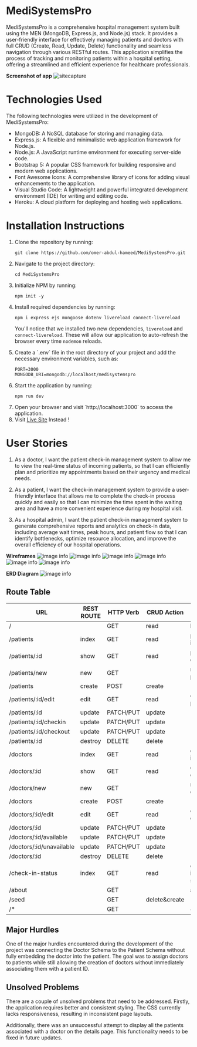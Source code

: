 # MediSystemsPro
MediSystemsPro is a comprehensive hospital management system built using the MEN (MongoDB, Express.js, and Node.js) stack. It provides a user-friendly interface for effectively managing patients and doctors with full CRUD (Create, Read, Update, Delete) functionality and seamless navigation through various RESTful routes. This application simplifies the process of tracking and monitoring patients within a hospital setting, offering a streamlined and efficient experience for healthcare professionals.

**Screenshot of app**
![sitecapture](./public/assets/images/SSapp.png)

# Technologies Used
The following technologies were utilized in the development of MediSystemsPro:

- MongoDB: A NoSQL database for storing and managing data.
- Express.js: A flexible and minimalistic web application framework for Node.js.
- Node.js: A JavaScript runtime environment for executing server-side code.
- Bootstrap 5: A popular CSS framework for building responsive and modern web applications.
- Font Awesome Icons: A comprehensive library of icons for adding visual enhancements to the application.
- Visual Studio Code: A lightweight and powerful integrated development environment (IDE) for writing and editing code.
- Heroku: A cloud platform for deploying and hosting web applications.

# Installation Instructions

<ol>
    <li>Clone the repository by running:
        <pre><code>git clone https://github.com/omer-abdul-hameed/MediSystemsPro.git</code></pre>
    </li>
    <li>Navigate to the project directory:
        <pre><code>cd MediSystemsPro</code></pre>
    </li>
    <li>Initialize NPM by running:
        <pre><code>npm init -y</code></pre>
    </li>
    <li>Install required dependencies by running:
        <pre><code>npm i express ejs mongoose dotenv livereload connect-livereload</code></pre>
        <p>You'll notice that we installed two new dependencies, <code>livereload</code> and <code>connect-livereload</code>. These will allow our application to auto-refresh the browser every time <code>nodemon</code> reloads.</p>
    </li>
    <li>Create a `.env` file in the root directory of your project and add the necessary environment variables, such as:
        <pre><code>PORT=3000
MONGODB_URI=mongodb://localhost/medisystemspro</code></pre>
    </li>
    <li>Start the application by running:
        <pre><code>npm run dev</code></pre>
    </li>
    <li>Open your browser and visit `http://localhost:3000` to access the application.</li>
    <li>Visit <a href="https://medisystemspro-46edbfd6b8f3.herokuapp.com/home">Live Site</a> Instead !</li>
</ol>

# User Stories

1. As a doctor, I want the patient check-in management system to allow me to view the real-time status of incoming patients, so that I can efficiently plan and prioritize my appointments based on their urgency and medical needs.

2. As a patient, I want the check-in management system to provide a user-friendly interface that allows me to complete the check-in process quickly and easily so that I can minimize the time spent in the waiting area and have a more convenient experience during my hospital visit.

3. As a hospital admin, I want the patient check-in management system to generate comprehensive reports and analytics on check-in data, including average wait times, peak hours, and patient flow so that I can identify bottlenecks, optimize resource allocation, and improve the overall efficiency of our hospital operations.

**Wireframes**
![image info](./public/assets/images/Page1.jpg)
![image info](./public/assets/images/Page2.jpg)
![image info](./public/assets/images/Page3.jpg)
![image info](./public/assets/images/Page4.jpg)
![image info](./public/assets/images/Page5.jpg)
![image info](./public/assets/images/Page6.jpg)

**ERD Diagram**
![image info](./public/assets/images/erd.png)

## Route Table

| URL                      	| REST ROUTE 	| HTTP Verb 	| CRUD Action   	| View.ejs            	|
|--------------------------	|------------	|-----------	|---------------	|---------------------	|
| /                        	|            	| GET       	| read          	| home.ejs            	|
| /patients                	| index      	| GET       	| read          	| patient-index.ejs   	|
| /patients/:id            	| show       	| GET       	| read          	| patient-details.ejs 	|
| /patients/new            	| new        	| GET       	|               	| new-patient.ejs     	|
| /patients                	| create     	| POST      	| create        	|                     	|
| /patients/:id/edit       	| edit       	| GET       	| read          	| edit-patient.ejs    	|
| /patients/:id            	| update     	| PATCH/PUT 	| update        	|                     	|
| /patients/:id/checkin    	| update     	| PATCH/PUT 	| update        	|                     	|
| /patients/:id/checkout   	| update     	| PATCH/PUT 	| update        	|                     	|
| /patients/:id            	| destroy    	| DELETE    	| delete        	|                     	|
| /doctors                 	| index      	| GET       	| read          	| doctor-index.ejs    	|
| /doctors/:id             	| show       	| GET       	| read          	| doctor-details.ejs  	|
| /doctors/new             	| new        	| GET       	|               	| new-doctor.ejs      	|
| /doctors                 	| create     	| POST      	| create        	|                     	|
| /doctors/:id/edit        	| edit       	| GET       	| read          	| edit-doctor.ejs     	|
| /doctors/:id             	| update     	| PATCH/PUT 	| update        	|                     	|
| /doctors/:id/available   	| update     	| PATCH/PUT 	| update        	|                     	|
| /doctors/:id/unavailable 	| update     	| PATCH/PUT 	| update        	|                     	|
| /doctors/:id             	| destroy    	| DELETE    	| delete        	|                     	|
| /check-in-status         	| index      	| GET       	| read          	| check-in-status.ejs 	|
| /about                   	|            	| GET       	|               	| about.ejs           	|
| /seed                    	|            	| GET       	| delete&create 	|                     	|
| /*                       	|            	| GET       	|               	| 404.ejs             	|


## Major Hurdles

One of the major hurdles encountered during the development of the project was connecting the Doctor Schema to the Patient Schema without fully embedding the doctor into the patient. The goal was to assign doctors to patients while still allowing the creation of doctors without immediately associating them with a patient ID.

## Unsolved Problems

There are a couple of unsolved problems that need to be addressed. Firstly, the application requires better and consistent styling. The CSS currently lacks responsiveness, resulting in inconsistent page layouts.

Additionally, there was an unsuccessful attempt to display all the patients associated with a doctor on the details page. This functionality needs to be fixed in future updates.






